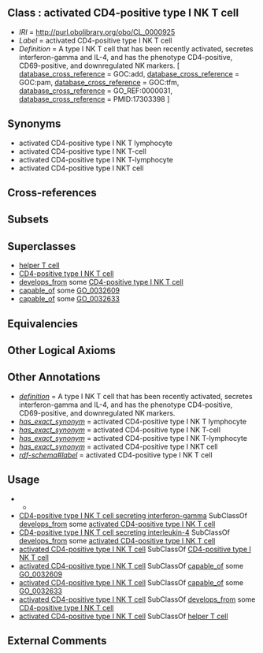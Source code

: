 
## Class : activated CD4-positive type I NK T cell

 * *IRI* = http://purl.obolibrary.org/obo/CL_0000925
 * *Label* = activated CD4-positive type I NK T cell
 * *Definition* = A type I NK T cell that has been recently activated, secretes interferon-gamma and IL-4, and has the phenotype CD4-positive, CD69-positive, and downregulated NK markers. [ [database_cross_reference](../../ef/oboInOwl#hasDbXref.md) = GOC:add, [database_cross_reference](../../ef/oboInOwl#hasDbXref.md) = GOC:pam, [database_cross_reference](../../ef/oboInOwl#hasDbXref.md) = GOC:tfm, [database_cross_reference](../../ef/oboInOwl#hasDbXref.md) = GO_REF:0000031, [database_cross_reference](../../ef/oboInOwl#hasDbXref.md) = PMID:17303398 ]

## Synonyms

 * activated CD4-positive type I NK T lymphocyte
 * activated CD4-positive type I NK T-cell
 * activated CD4-positive type I NK T-lymphocyte
 * activated CD4-positive type I NKT cell

## Cross-references


## Subsets


## Superclasses

 * [helper T cell](../../CL/12/CL_0000912.md)
 * [CD4-positive type I NK T cell](../../CL/23/CL_0000923.md)
 * [develops_from](../../RO/02/RO_0002202.md) some [CD4-positive type I NK T cell](../../CL/23/CL_0000923.md)
 * [capable_of](../../RO/15/RO_0002215.md) some [GO_0032609](../../GO/09/GO_0032609.md)
 * [capable_of](../../RO/15/RO_0002215.md) some [GO_0032633](../../GO/33/GO_0032633.md)

## Equivalencies


## Other Logical Axioms


## Other Annotations

 * *[definition](../../IAO/15/IAO_0000115.md)* = A type I NK T cell that has been recently activated, secretes interferon-gamma and IL-4, and has the phenotype CD4-positive, CD69-positive, and downregulated NK markers.
 * *[has_exact_synonym](../../ym/oboInOwl#hasExactSynonym.md)* = activated CD4-positive type I NK T lymphocyte
 * *[has_exact_synonym](../../ym/oboInOwl#hasExactSynonym.md)* = activated CD4-positive type I NK T-cell
 * *[has_exact_synonym](../../ym/oboInOwl#hasExactSynonym.md)* = activated CD4-positive type I NK T-lymphocyte
 * *[has_exact_synonym](../../ym/oboInOwl#hasExactSynonym.md)* = activated CD4-positive type I NKT cell
 * *[rdf-schema#label](../../el/rdf-schema#label.md)* = activated CD4-positive type I NK T cell

## Usage

 * -
 * [CD4-positive type I NK T cell secreting interferon-gamma](../../CL/26/CL_0000926.md) SubClassOf [develops_from](../../RO/02/RO_0002202.md) some [activated CD4-positive type I NK T cell](../../CL/25/CL_0000925.md)
 * [CD4-positive type I NK T cell secreting interleukin-4](../../CL/27/CL_0000927.md) SubClassOf [develops_from](../../RO/02/RO_0002202.md) some [activated CD4-positive type I NK T cell](../../CL/25/CL_0000925.md)
 * [activated CD4-positive type I NK T cell](../../CL/25/CL_0000925.md) SubClassOf [CD4-positive type I NK T cell](../../CL/23/CL_0000923.md)
 * [activated CD4-positive type I NK T cell](../../CL/25/CL_0000925.md) SubClassOf [capable_of](../../RO/15/RO_0002215.md) some [GO_0032609](../../GO/09/GO_0032609.md)
 * [activated CD4-positive type I NK T cell](../../CL/25/CL_0000925.md) SubClassOf [capable_of](../../RO/15/RO_0002215.md) some [GO_0032633](../../GO/33/GO_0032633.md)
 * [activated CD4-positive type I NK T cell](../../CL/25/CL_0000925.md) SubClassOf [develops_from](../../RO/02/RO_0002202.md) some [CD4-positive type I NK T cell](../../CL/23/CL_0000923.md)
 * [activated CD4-positive type I NK T cell](../../CL/25/CL_0000925.md) SubClassOf [helper T cell](../../CL/12/CL_0000912.md)

## External Comments

